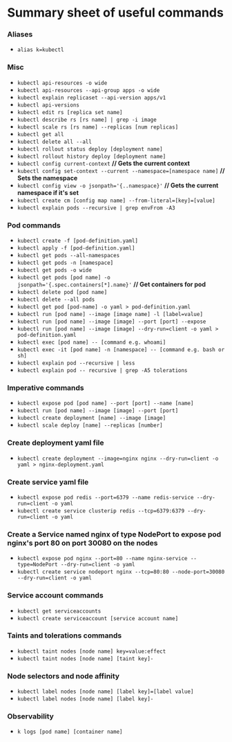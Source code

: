 # Summary sheet of useful commands

### Aliases

- `alias k=kubectl`

### Misc

- `kubectl api-resources -o wide`
- `kubectl api-resources --api-group apps -o wide`
- `kubectl explain replicaset --api-version apps/v1`
- `kubectl api-versions`
- `kubectl edit rs [replica set name]`
- `kubectl describe rs [rs name] | grep -i image`
- `kubectl scale rs [rs name] --replicas [num replicas]`
- `kubectl get all`
- `kubectl delete all --all`
- `kubectl rollout status deploy [deployment name]`
- `kubectl rollout history deploy [deployment name]`
- `kubectl config current-context` **// Gets the current context**
- `kubectl config set-context --current --namespace=[namespace name]` **// Sets the namespace**
- `kubectl config view -o jsonpath='{..namespace}'` **// Gets the current namespace if it's set**
- `kubectl create cm [config map name] --from-literal=[key]=[value]`
- `kubectl explain pods --recursive | grep envFrom -A3`

### Pod commands

- `kubectl create -f [pod-definition.yaml]`
- `kubectl apply -f [pod-definition.yaml]`
- `kubectl get pods --all-namespaces`
- `kubectl get pods -n [namespace]`
- `kubectl get pods -o wide`
- `kubectl get pods [pod name] -o jsonpath='{.spec.containers[*].name}'` **// Get containers for pod**
- `kubectl delete pod [pod name]`
- `kubectl delete --all pods`
- `kubectl get pod [pod-name] -o yaml > pod-definition.yaml`
- `kubectl run [pod name] --image [image name] -l [label=value]`
- `kubectl run [pod name] --image [image] --port [port] --expose`
- `kubectl run [pod name] --image [image] --dry-run=client -o yaml > pod-definition.yaml`
- `kubectl exec [pod name] -- [command e.g. whoami]`
- `kubectl exec -it [pod name] -n [namespace] -- [command e.g. bash or sh]`
- `kubectl explain pod --recursive | less`
- `kubectl explain pod -- recursive | grep -A5 tolerations`

### Imperative commands

- `kubectl expose pod [pod name] --port [port] --name [name]`
- `kubectl run [pod name] --image [image] --port [port]`
- `kubectl create deployment [name] --image [image]`
- `kubectl scale deploy [name] --replicas [number]`

### Create deployment yaml file

- `kubectl create deployment --image=nginx nginx --dry-run=client -o yaml > nginx-deployment.yaml`

### Create service yaml file

- `kubectl expose pod redis --port=6379 --name redis-service --dry-run=client -o yaml`
- `kubectl create service clusterip redis --tcp=6379:6379 --dry-run=client -o yaml`

### Create a Service named nginx of type NodePort to expose pod nginx's port 80 on port 30080 on the nodes

- `kubectl expose pod nginx --port=80 --name nginx-service --type=NodePort --dry-run=client -o yaml`
- `kubectl create service nodeport nginx --tcp=80:80 --node-port=30080 --dry-run=client -o yaml`

### Service account commands

- `kubectl get serviceaccounts`
- `kubectl create serviceaccount [service account name]`

### Taints and tolerations commands

- `kubectl taint nodes [node name] key=value:effect`
- `kubectl taint nodes [node name] [taint key]-`

### Node selectors and node affinity

- `kubectl label nodes [node name] [label key]=[label value]`
- `kubectl label nodes [node name] [label key]-`

### Observability

- `k logs [pod name] [container name]`
